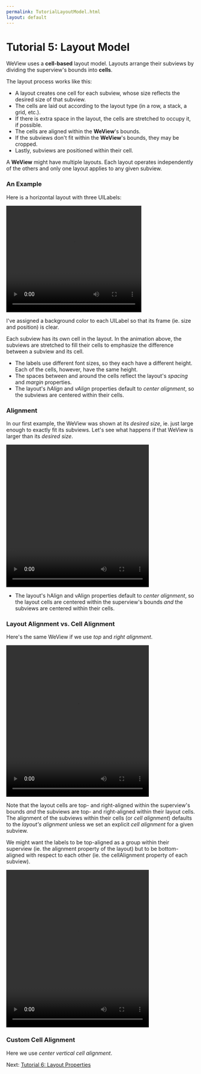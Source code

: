 ```yaml
---
permalink: TutorialLayoutModel.html
layout: default
---
```


Tutorial 5: Layout Model
==

<!-- TEMPLATE START -->

WeView uses a **cell-based** layout model.  Layouts arrange their subviews by dividing the superview's bounds into **cells**.  

The layout process works like this:

* A layout creates one cell for each subview, whose size reflects the desired size of that subview.
* The cells are laid out according to the layout type (in a row, a stack, a grid, etc.).
* If there is extra space in the layout, the cells are stretched to occupy it, if possible.
* The cells are aligned within the **WeView**'s bounds.
* If the subviews don't fit within the **WeView**'s bounds, they may be cropped.
* Lastly, subviews are positioned within their cell.

A **WeView** might have multiple layouts.  Each layout operates independently of the others and only one layout applies to any given subview.

### An Example

Here is a horizontal layout with three UILabels:

<video WIDTH="360" HEIGHT="284" AUTOPLAY="true" controls="true" LOOP="true" class="embedded_video" >
<source src="videos/video-46BD45C3-CA8B-4D9D-B7B3-08B828CDC640-27646-00023DDF172A5492.mp4" type="video/mp4" />
<source src="videos/video-46BD45C3-CA8B-4D9D-B7B3-08B828CDC640-27646-00023DDF172A5492.webm" type="video/webm" />
</video>

I've assigned a background color to each UILabel so that its frame (ie. size and position) is clear.

Each subview has its own cell in the layout.  In the animation above, the subviews are stretched to fill their cells to emphasize the difference between a subview and its cell.

* The labels use different font sizes, so they each have a different height.  Each of the cells, however, have the same height.  
* The spaces between and around the cells reflect the layout's _spacing_ and _margin_ properties.
* The layout's _hAlign_ and _vAlign_ properties default to _center alignment_, so the subviews are centered within their cells.

### Alignment

In our first example, the WeView was shown at its _desired size_, ie. just large enough to exactly fit its subviews.  Let's see what happens if that WeView is larger than its _desired size_.

<video WIDTH="380" HEIGHT="380" AUTOPLAY="true" controls="true" LOOP="true" class="embedded_video" >
<source src="videos/video-871E04EA-3AC3-4180-BDEC-56C88298247A-28150-00023EDACA25A175.mp4" type="video/mp4" />
<source src="videos/video-871E04EA-3AC3-4180-BDEC-56C88298247A-28150-00023EDACA25A175.webm" type="video/webm" />
</video>

* The layout's hAlign and vAlign properties default to _center alignment_, so the layout cells are centered within the superview's bounds _and_ the subviews are centered within their cells.

### Layout Alignment vs. Cell Alignment

Here's the same WeView if we use _top_ and _right alignment_.

<video WIDTH="380" HEIGHT="404" AUTOPLAY="true" controls="true" LOOP="true" class="embedded_video" >
<source src="videos/video-1A31F38D-3BFF-4B0C-A491-5250FB71F061-28150-00023EDF739EC382.mp4" type="video/mp4" />
<source src="videos/video-1A31F38D-3BFF-4B0C-A491-5250FB71F061-28150-00023EDF739EC382.webm" type="video/webm" />
</video>

Note that the layout cells are top- and right-aligned within the superview's bounds _and_ the subviews are top- and right-aligned within their layout cells.  The alignment of the subviews within their cells (or _cell alignment_) defaults to the _layout's alignment_ unless we set an explicit _cell alignment_ for a given subview.

We might want the labels to be top-aligned as a group within their superview (ie. the alignment property of the layout) but to be bottom-aligned with respect to each other (ie. the cellAlignment property of each subview).

<video WIDTH="380" HEIGHT="420" AUTOPLAY="true" controls="true" LOOP="true" class="embedded_video" >
<source src="videos/video-7F504DEE-5941-48B1-B8CE-A4DDE80B90DC-28150-00023EE54101B012.mp4" type="video/mp4" />
<source src="videos/video-7F504DEE-5941-48B1-B8CE-A4DDE80B90DC-28150-00023EE54101B012.webm" type="video/webm" />
</video>

### Custom Cell Alignment

Here we use _center vertical cell alignment_.

<!-- TEMPLATE END -->

<p class="nextLink">Next:  <a href="TutorialLayoutProperties.html">Tutorial 6: Layout Properties</a></p>
